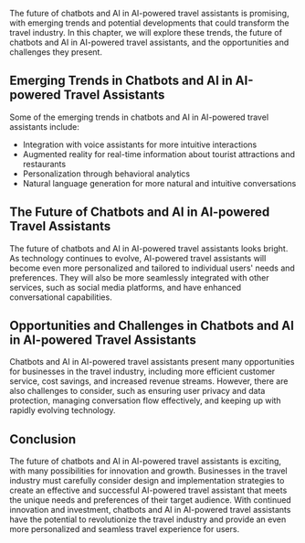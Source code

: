 

The future of chatbots and AI in AI-powered travel assistants is promising, with emerging trends and potential developments that could transform the travel industry. In this chapter, we will explore these trends, the future of chatbots and AI in AI-powered travel assistants, and the opportunities and challenges they present.

Emerging Trends in Chatbots and AI in AI-powered Travel Assistants
------------------------------------------------------------------

Some of the emerging trends in chatbots and AI in AI-powered travel assistants include:

* Integration with voice assistants for more intuitive interactions
* Augmented reality for real-time information about tourist attractions and restaurants
* Personalization through behavioral analytics
* Natural language generation for more natural and intuitive conversations

The Future of Chatbots and AI in AI-powered Travel Assistants
-------------------------------------------------------------

The future of chatbots and AI in AI-powered travel assistants looks bright. As technology continues to evolve, AI-powered travel assistants will become even more personalized and tailored to individual users' needs and preferences. They will also be more seamlessly integrated with other services, such as social media platforms, and have enhanced conversational capabilities.

Opportunities and Challenges in Chatbots and AI in AI-powered Travel Assistants
-------------------------------------------------------------------------------

Chatbots and AI in AI-powered travel assistants present many opportunities for businesses in the travel industry, including more efficient customer service, cost savings, and increased revenue streams. However, there are also challenges to consider, such as ensuring user privacy and data protection, managing conversation flow effectively, and keeping up with rapidly evolving technology.

Conclusion
----------

The future of chatbots and AI in AI-powered travel assistants is exciting, with many possibilities for innovation and growth. Businesses in the travel industry must carefully consider design and implementation strategies to create an effective and successful AI-powered travel assistant that meets the unique needs and preferences of their target audience. With continued innovation and investment, chatbots and AI in AI-powered travel assistants have the potential to revolutionize the travel industry and provide an even more personalized and seamless travel experience for users.

